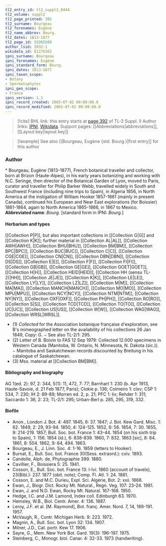 ```yaml
---
tl2_entry_id: tl2_suppl2_0444
tl2_volume: suppl2
tl2_page_printed: 392
tl2_surname: Bourgeau
tl2_forenames: Eugène
tl2_name_abbrev: Bourg.
tl2_dates: 1813-1877
tl2_page_id: 33265589
author_lsid: 1032-1
wikidata_id: Q1276362
ipni_surname: Bourgeau
ipni_forenames: Eugène
ipni_standard_form: Bourg.
ipni_dates: 1813-1877
ipni_taxon_scope: 
- Botany
- Spermatophytes
ipni_geo_scope: 
- France
ipni_version: 1.1
ipni_record_created: 2003-07-02 00:00:00.0
ipni_record_modified: 2003-07-02 00:00:00.0
---
```


> [!cite] BHL link: this entry starts at [page 392](https://www.biodiversitylibrary.org/page/33265589) of TL-2 Suppl. II
> Author links: [IPNI](https://www.ipni.org/a/1032-1), [Wikidata](https://www.wikidata.org/wiki/Q1276362). Support pages: [[Abbreviations|abbreviations]], [[Layout key|layout key]]

> [!example] See also [[Bourgeau, Eugène {std. Bourg.}|first entry]] for this author

### Author

\* Bourgeau, Eugène (1813-1877), French botanical traveller and collector, born at Brizon (Haute-Alpes), in his early years botanizing and working with N.C. Seringe, then director of the Botanical Garden of Lyon, moved to Paris, curator and traveller for Philip Barker Webb, travelled widely in South and Southwest France (including nine trips to Spain), in Algeria 1856, in North America at the instigation of William Hooker 1857-1861 (mainly in present Canada), continued his European and Near East explorations (for Boissier) 1861-1864, again to North America 1865-1866, in 1867 to Mexico. 
**Abbreviated name**: *Bourg.* \[standard form in IPNI: *Bourg.*\]

#### Herbarium and types

[[Collection P|P]], but also important collections in [[Collection G|G]] and [[Collection K|K]]; further material in [[Collection AL|AL]], [[Collection AWH|AWH]], [[Collection BHU|BHU]], [[Collection BM|BM]], [[Collection BPC|BPC]], [[Collection BUC|BUC]], [[Collection C|C]], [[Collection CGE|CGE]], [[Collection CN|CN]], [[Collection DBN|DBN]], [[Collection DS|DS]], [[Collection E|E]], [[Collection F|F]], [[Collection FI|FI]], [[Collection GB|GB]], [[Collection GE|GE]], [[Collection GOET|GOET]], [[Collection H|H]], [[Collection HEID|HEID]], [[Collection HH (sensu TL-2)|HH]], [[Collection JE|JE]], [[Collection K|K]], [[Collection LE|LE]], [[Collection LY|LY]], [[Collection LZ|LZ]], [[Collection M|M]], [[Collection MA|MA]], [[Collection MANCH|MANCH]], [[Collection MO|MO]], [[Collection MPU|MPU]], [[Collection NCY|NCY]], [[Collection NTM|NTM]], [[Collection NY|NY]], [[Collection OXF|OXF]], [[Collection PH|PH]], [[Collection RO|RO]], [[Collection S|S]], [[Collection TCD|TCD]], [[Collection TO|TO]], [[Collection UC|UC]], [[Collection US|US]], [[Collection W|W]], [[Collection WAG|WAG]], [[Collection WRSL|WRSL]].
- (1) *Collected* for the Association botanique française d'exploration, see B's mimeographed letter on the availability of his collections 26 Jan 1849, *Copy*: G. − See also TL-2/1: 295.
- (2) Letter of B. Boivin to FAS 12 Sep 1979: Collected 12.000 specimens in Western Canada (Manitoba, W. Ontario, N. Minnesota, N. Dakota (sic.)). − Manitoba and Saskatchewan records discounted by Breitung in his catalogue of Saskatchewan.
- (3) Mss. material at [[Collection BM|BM]].

#### Bibliography and biography

AG 1(ed. 2): 97, 2: 344, 5(1): 11, 472, 7: 77; Barnhart 1: 230 (b. Apr 1913, Haute-Savoie, d. 21 Feb 1877, Paris); Clokie p. 136; Colmeiro 1: clxv; CSP 1: 534, 7: 230; IH 2: 89-89; Morren ed. 2, p. 21; PFC 1: liv; Rehder 1: 311; Saccardo 1: 36, 2: 23; TL-2/1: 295; Urban-Berl p. 285, 295, 319, 332.

#### Biofile

- Anon., London J. Bot. 4: 497. 1845, 6: 37. 1847; J. Bot. Kew Gard. Misc. 1: 62. 1849, 2: 29, 93-94. 1850, 4: 124-125. 1852, 6: 56. 1854, 7: 30. 1855, 9: 214-219. 1857; Bull. Soc. bot. France 1: 43-44. 1854 (on his sixth trip to Spain), 1: 156. 1854 (id.), 6: 838-839. 1860, 7: 832. 1863 \[sic\], 8: 64. 1861, 8: 504. 1862, 9: 64, 494. 1863.
- Bourgeau, E., J. Linn. Soc. 4: 1-16. 1859 (letters to Hooker).
- Burnat, E., Bull. Soc. bot. France 30(Sess. extraord.): cxiv. 1893.
- Candolle, Alph. de, Phytographie 399. 1880.
- Cavillier, F., Boissiera 5: 25. 1941.
- Cosson, E., Bull. Soc. bot. France 13: l-lvi. 1860 (account of travels), 23(Bibl.): 237. 1877 (obit. note); Comp. Fl. Atl. 1: 24. 1881.
- Cosson, E. and M.C. Durieu, Expl. Sci. Algérie, Bot. 2: xxii. 1868.
- Ewan, J., Biogr. Dict. Rocky Mt. Natural., Regn. Veg. 107: 23-24. 1981.
- Ewan, J. and N.D. Ewan, Rocky Mt. Natural. 167-168. 1950.
- Hedge, I.C. and J.M. Lamond, Index coll. Edinburgh 63. 1970.
- Hemsley, W.B., Biol. Centr. Amer. 4: 136. 1887.
- Leroy, J.F. et al. \[M. Raymond\], Bot. franç. Amer. Nord. 7, 14, 189-191. 1957.
- McVaugh, R., Contr. Michigan Herb. 9: 223. 1972.
- Magnin, A., Bull. Soc. bot. Lyon 32: 134. 1907.
- Milner, J.D., Cat. portr. Kew 17. 1906.
- Sayre, G., Mem. New York Bot. Gard. 19(3): 196-197. 1975.
- Steinberg, C., Monogr. biol. Canar. 4: 32-33. 1973 (handwriting).

